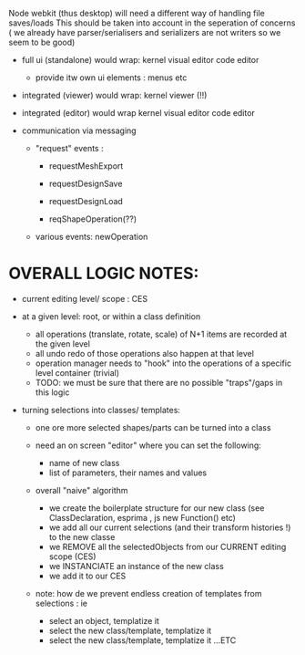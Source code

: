 Node webkit (thus desktop) will need a different way of handling file saves/loads
This should be taken into account in the seperation of concerns ( we already have parser/serialisers 
and serializers are not writers so we seem to be good)

- full ui (standalone) would wrap:
  kernel
  visual editor
  code editor
  * provide itw own ui elements : menus etc

- integrated (viewer) would wrap:
  kernel
  viewer (!!)
 
 - integrated (editor) would wrap
  kernel
  visual editor
  code editor
  
- communication via messaging
  - "request" events : 
      * requestMeshExport
      * requestDesignSave
      * requestDesignLoad
      
      * reqShapeOperation(??)
  - various events: newOperation
  

  
OVERALL LOGIC NOTES:
====================
- current editing level/ scope : CES

- at a given level: root, or within a class definition
   * all operations (translate, rotate, scale) of N+1 items are recorded at the given level
   * all undo redo of those operations also happen at that level
   * operation manager needs to "hook" into the operations of a specific level container (trivial)
   * TODO: we must be sure that there are no possible "traps"/gaps in this logic

- turning selections into classes/ templates:
  * one ore more selected shapes/parts can be turned into a class
  * need an on screen "editor" where you can set the following:
    * name of new class
    * list of parameters, their names and values
  * overall "naive" algorithm
    * we create the boilerplate structure for our new class (see ClassDeclaration, esprima , js new Function() etc)
    * we add all our current selections (and their transform histories !) to the new classe
    * we REMOVE all the selectedObjects from our CURRENT editing scope (CES)
    * we INSTANCIATE an instance of the new class 
    * we add it to our CES
    
  * note: how de we prevent endless creation of templates from selections : ie
    * select an object, templatize it
    * select the new class/template, templatize it
    * select the new class/template, templatize it ...ETC
    


   
   

